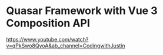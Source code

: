 # Quasar Framework with Vue 3 Composition API
https://www.youtube.com/watch?v=qPkSwo8QyoA&ab_channel=CodingwithJustin